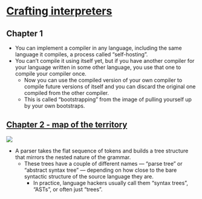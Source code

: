 # [Crafting interpreters](https://craftinginterpreters.com)

## Chapter 1

- You can implement a compiler in any language, including the same language it compiles, a process called “self-hosting”.
- You can’t compile it using itself yet, but if you have another compiler for your language written in some other language, you use that one to compile your compiler once.
  - Now you can use the compiled version of your own compiler to compile future versions of itself and you can discard the original one compiled from the other compiler.
  - This is called “bootstrapping” from the image of pulling yourself up by your own bootstraps.

## [Chapter 2 - map of the territory](https://www.craftinginterpreters.com/a-map-of-the-territory.html)

![](https://i.imgur.com/w4R6Mkl.jpg)

- A parser takes the flat sequence of tokens and builds a tree structure that mirrors the nested nature of the grammar.
  - These trees have a couple of different names — “parse tree” or “abstract syntax tree” — depending on how close to the bare syntactic structure of the source language they are.
    - In practice, language hackers usually call them “syntax trees”, “ASTs”, or often just “trees”.
